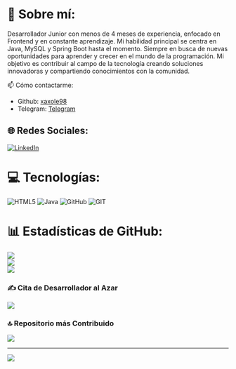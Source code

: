 # 💫 Sobre mí:
Desarrollador Junior con menos de 4 meses de experiencia, enfocado en Frontend y en constante aprendizaje. Mi habilidad principal se centra en Java, MySQL y Spring Boot hasta el momento. Siempre en busca de nuevas oportunidades para aprender y crecer en el mundo de la programación. Mi objetivo es contribuir al campo de la tecnología creando soluciones innovadoras y compartiendo conocimientos con la comunidad.

📫 Cómo contactarme:

- Github: [xaxole98](https://github.com/xaxole98)
- Telegram: [Telegram](https://t.me/xaxole98)

## 🌐 Redes Sociales:
[![LinkedIn](https://img.shields.io/badge/LinkedIn-%230077B5.svg?logo=linkedin&logoColor=white)](https://www.linkedin.com/in/alex-pacheco-developer/) 

# 💻 Tecnologías:
![HTML5](https://img.shields.io/badge/html5-%23E34F26.svg?style=for-the-badge&logo=html5&logoColor=white) 
![Java](https://img.shields.io/badge/java-%23ED8B00.svg?style=for-the-badge&logo=java&logoColor=white)
![GitHub](https://img.shields.io/badge/GitHub-%23121011.svg?style=for-the-badge&logo=github&logoColor=white)
![GIT](https://img.shields.io/badge/Git-fc6d26?style=for-the-badge&logo=git&logoColor=white)

# 📊 Estadísticas de GitHub:
![](https://github-readme-stats.vercel.app/api?username=xaxole98&theme=midnight-purple&hide_border=false&include_all_commits=true&count_private=false)<br/>
![](https://github-readme-streak-stats.herokuapp.com/?user=xaxole98&theme=midnight-purple&hide_border=false)<br/>
![](https://github-readme-stats.vercel.app/api/top-langs/?username=xaxole98&theme=midnight-purple&hide_border=false&include_all_commits=true&count_private=false&layout=compact)

### ✍️ Cita de Desarrollador al Azar
![](https://quotes-github-readme.vercel.app/api?type=horizontal&theme=radical)

### 🔝 Repositorio más Contribuido
![](https://github-contributor-stats.vercel.app/api?username=xaxole98&limit=5&theme=radical&combine_all_yearly_contributions=true)

---
[![](https://visitcount.itsvg.in/api?id=xaxole98&icon=0&color=0)](https://visitcount.itsvg.in)

<!-- Orgullosamente creado con GPRM ( https://gprm.itsvg.in ) -->
